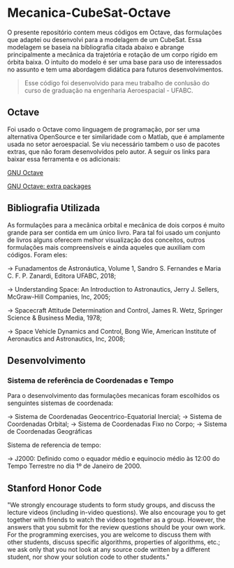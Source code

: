 # Mecanica-CubeSat-Octave

O presente repositório contem meus códigos em Octave, das formulações que adaptei ou desenvolvi para a modelagem de um CubeSat. Essa modelagem se baseia na bibliografia citada abaixo e abrange principalmente a mecânica da trajetória e rotação de um corpo rígido em órbita baixa.
O intuito do modelo é ser uma base para uso de interessados no assunto e tem uma abordagem didática para futuros desenvolvimentos.

> Esse código foi desenvolvido para meu trabalho de conlusão do curso de graduação na engenharia Aeroespacial - UFABC.

## Octave

Foi usado o Octave como linguagem de programação, por ser uma alternativa OpenSource e ter similaridade com o Matlab, que é amplamente usada no setor aeroespacial. Se viu necessário tambem o uso de pacotes extras, que não foram desenvolvidos pelo autor. A seguir os links para baixar essa ferramenta e os adicionais:

[GNU Octave](https://octave.org/)

[GNU Octave: extra packages](https://octave.sourceforge.io/)

## Bibliografia Utilizada

As formulações para a mecânica orbital e mecânica de dois corpos é muito grande para ser contida em um único livro. Para tal foi usado um conjunto de livros alguns oferecem melhor visualização dos conceitos, outros formulações mais compreensiveis e ainda aqueles que auxiliam com códigos. Foram eles:


-> Funadamentos de Astronáutica, Volume 1, Sandro S. Fernandes e Maria C. F. P. Zanardi, Editora UFABC, 2018;

-> Understanding Space: An Introduction to Astronautics, Jerry J. Sellers, McGraw-Hill Companies, Inc, 2005;

-> Spacecraft Attitude Determination and Control, James R. Wetz, Springer Science & Business Media, 1978;

-> Space Vehicle Dynamics and Control, Bong Wie, American Institute of Aeronautics and Astronautics, Inc, 2008;


## Desenvolvimento

### Sistema de referência de Coordenadas e Tempo
Para o desenvolvimento das formulações mecanicas foram escolhidos os senguintes sistemas de coordenada:

-> Sistema de Coordenadas Geocentrico-Equatorial Inercial;
-> Sistema de Coordenadas Orbital;
-> Sistema de Coordenadas Fixo no Corpo;
-> Sistema de Coordenadas Geográficas

Sistema de referencia de tempo:

-> J2000: Definido como o equador médio e equinocio médio às 12:00 do Tempo Terrestre no dia 1º de Janeiro de 2000.

## Stanford Honor Code

"We strongly encourage students to form study groups, and discuss the lecture videos (including in-video questions). We also encourage you to get together with friends to watch the videos together as a group. However, the answers that you submit for the review questions should be your own work. For the programming exercises, you are welcome to discuss them with other students, discuss specific algorithms, properties of algorithms, etc.; we ask only that you not look at any source code written by a different student, nor show your solution code to other students."
